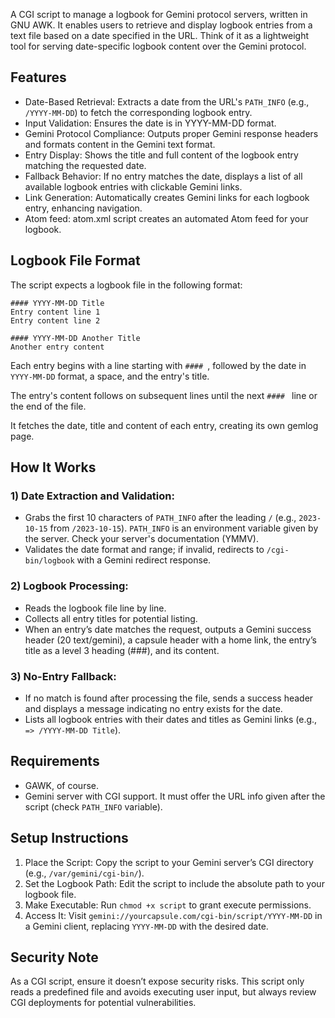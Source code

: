 A CGI script to manage a logbook for Gemini protocol servers, written in GNU AWK. It enables users to retrieve and display logbook entries from a text file based on a date specified in the URL. Think of it as a lightweight tool for serving date-specific logbook content over the Gemini protocol.

## Features
- Date-Based Retrieval: Extracts a date from the URL's `PATH_INFO` (e.g., `/YYYY-MM-DD`) to fetch the corresponding logbook entry.
- Input Validation: Ensures the date is in YYYY-MM-DD format.
- Gemini Protocol Compliance: Outputs proper Gemini response headers and formats content in the Gemini text format.
- Entry Display: Shows the title and full content of the logbook entry matching the requested date.
- Fallback Behavior: If no entry matches the date, displays a list of all available logbook entries with clickable Gemini links.
- Link Generation: Automatically creates Gemini links for each logbook entry, enhancing navigation.
- Atom feed: atom.xml script creates an automated Atom feed for your logbook.

## Logbook File Format
The script expects a logbook file in the following format:

```
#### YYYY-MM-DD Title
Entry content line 1
Entry content line 2

#### YYYY-MM-DD Another Title
Another entry content
```
Each entry begins with a line starting with `#### `, followed by the date in `YYYY-MM-DD` format, a space, and the entry's title.

The entry's content follows on subsequent lines until the next `#### ` line or the end of the file.

It fetches the date, title and content of each entry, creating its own gemlog page.

## How It Works
### 1) Date Extraction and Validation:
- Grabs the first 10 characters of `PATH_INFO` after the leading `/` (e.g., `2023-10-15` from `/2023-10-15`). `PATH_INFO` is an environment variable given by the server. Check your server's documentation (YMMV).
- Validates the date format and range; if invalid, redirects to `/cgi-bin/logbook` with a Gemini redirect response.

### 2) Logbook Processing:
- Reads the logbook file line by line.
- Collects all entry titles for potential listing.
- When an entry’s date matches the request, outputs a Gemini success header (20 text/gemini), a capsule header with a home link, the entry’s title as a level 3 heading (###), and its content.

### 3) No-Entry Fallback:
- If no match is found after processing the file, sends a success header and displays a message indicating no entry exists for the date.
- Lists all logbook entries with their dates and titles as Gemini links (e.g., `=> /YYYY-MM-DD Title`).

## Requirements
- GAWK, of course.
- Gemini server with CGI support. It must offer the URL info given after the script (check `PATH_INFO` variable).

## Setup Instructions
1. Place the Script: Copy the script to your Gemini server’s CGI directory (e.g., `/var/gemini/cgi-bin/`).
2. Set the Logbook Path: Edit the script to include the absolute path to your logbook file.
3. Make Executable: Run `chmod +x script` to grant execute permissions.
4. Access It: Visit `gemini://yourcapsule.com/cgi-bin/script/YYYY-MM-DD` in a Gemini client, replacing `YYYY-MM-DD` with the desired date.

## Security Note
As a CGI script, ensure it doesn’t expose security risks. This script only reads a predefined file and avoids executing user input, but always review CGI deployments for potential vulnerabilities.
